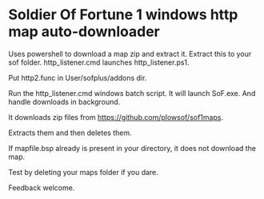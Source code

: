 # Soldier Of Fortune 1 windows http map auto-downloader

Uses powershell to download a map zip and extract it. Extract this to your sof folder.  http_listener.cmd launches http_listener.ps1.

Put http2.func in User/sofplus/addons dir.

Run the http_listener.cmd windows batch script. It will launch SoF.exe. And handle downloads in background.

It downloads zip files from https://github.com/plowsof/sof1maps.

Extracts them and then deletes them.

If mapfile.bsp already is present in your directory, it does not download the map.

Test by deleting your maps folder if you dare.

Feedback welcome.
